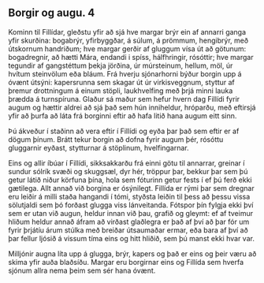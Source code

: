 ## Borgir og augu. 4

Kominn til Fillídar, gleðstu yfir að sjá hve margar brýr ein af annarri ganga yfir skurðina: bogabrýr, yfirbyggðar, á súlum, á prömmum, hengibrýr, með útskornum handriðum; hve margar gerðir af gluggum vísa út að götunum: bogadregnir, að hætti Mára, endandi i spíss, hálfhringir, rósóttir; hve margar tegundir af gangstéttum þekja jörðina, úr múrsteinum, hellum, möl, úr hvítum steinvölum eða bláum. Frá hverju sjónarhorni býður borgin upp á óvænt útsýni: kapersrunna sem skagar út úr virkisveggnum, styttur af þremur drottningum á einum stöpli, laukhvelfing með þrjá minni lauka þrædda á turnspíruna. Glaður sá maður sem hefur hvern dag Fillídi fyrir augum og hættir aldrei að sjá það sem hún inniheldur, hróparðu, með eftirsjá yfir að þurfa að láta frá borginni eftir að hafa litið hana augum eitt sinn.

Þú ákveður í staðinn að vera eftir í Fillídi og eyða þar það sem eftir er af dögum þínum. Brátt tekur borgin að dofna fyrir augum þér, rósóttu gluggarnir eyðast, stytturnar á stöplinum, hvelfingarnar.

Eins og allir íbúar í Fillídi, sikksakkarðu frá einni götu til annarrar, greinar í sundur sólrík svæði og skuggsæl, dyr hér, tröppur þar, bekkur þar sem þú getur látið niður körfuna þína, hola sem fóturinn getur fests í ef þú ferð ekki gætilega. Allt annað við borgina er ósýnilegt. Fillída er rými þar sem dregnar eru leiðir á milli staða hangandi í tómi, styðsta leiðin til þess að þessu vissa sölutjaldi sem þó forðast glugga viss lánveitanda. Fótspor þín fylgja ekki því sem er utan við augun, heldur innan við þau, grafið og gleymt: ef af tveimur hliðum heldur annað áfram að virðast glaðlegra er það af því að þar fór um fyrir þrjátíu árum stúlka með breiðar útsaumaðar ermar, eða bara af því að þar fellur ljósið á vissum tíma eins og hitt hliðið, sem þú manst ekki hvar var.

Milljónir augna líta upp á glugga, brýr, kapers og það er eins og þeir væru að skima yfir auða blaðsíðu. Margar eru borgirnar eins og Fillída sem hverfa sjónum allra nema þeim sem sér hana óvænt.